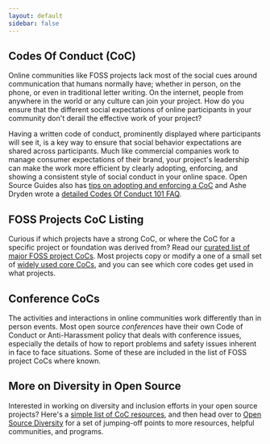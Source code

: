 ```yaml
---
layout: default
sidebar: false
---
```


## Codes Of Conduct (CoC)

Online communities like FOSS projects lack most of the social cues around communication that humans normally have; whether in person, on the phone, or even in traditional letter writing.  On the internet, people from anywhere in the world or any culture can join your project.  How do you ensure that the different social expectations of online participants in your community don't derail the effective work of your project?

Having a written code of conduct, prominently displayed where participants will see it, is a key way to ensure that social behavior expectations are shared across participants.  Much like commercial companies work to manage consumer expectations of their brand, your project's leadership can make the work more efficient by clearly adopting, enforcing, and showing a consistent style of social conduct in your online space.  Open Source Guides also has [tips on adopting and enforcing a CoC](https://opensource.guide/code-of-conduct/) and Ashe Dryden wrote a [detailed Codes Of Conduct 101 FAQ](https://www.ashedryden.com/blog/codes-of-conduct-101-faq).  

## FOSS Projects CoC Listing

Curious if which projects have a strong CoC, or where the CoC for a specific project or foundation was derived from?   Read our [curated list of major FOSS project CoCs](/projects).  Most projects copy or modify a one of a small set of [widely used core CoCs](/corecoc), and you can see which core codes get used in what projects.

## Conference CoCs

The activities and interactions in online communities work differently than in person events.  Most open source _conferences_ have their own Code of Conduct or Anti-Harassment policy that deals with conference issues, especially the details of how to report problems and safety issues inherent in face to face situations.  Some of these are included in the list of FOSS project CoCs where known.

## More on Diversity in Open Source

Interested in working on diversity and inclusion efforts in your 
open source projects?  Here's a [simple list of CoC resources](/resources), and then 
head over to [Open Source Diversity](https://opensourcediversity.org/) for a set of 
jumping-off points to more resources, helpful communities, and programs.

